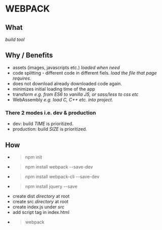 # WEBPACK

## What
*build tool*
## Why / Benefits
- assets (images, javascripts etc.) *loaded when need*  
- code splitting - different code in different fiels. *load the file that page requires.*  
- does not download already downloaded code again.
- minimizes initial loading time of the app 
- transform *e.g. from ES6 to vanilla JS, or sass/less to css etc* 
- WebAssembly *e.g. load C, C++ etc. into project.*  

### There 2 modes i.e. dev & production 
- dev: build *TIME* is prioritized.
- production: build *SIZE* is prioritized.

## How 
- > npm init  
- > npm install webpack --save-dev  
- > npm install webpack-cli --save-dev  
- > npm install jquery --save  
- create dist *directory* at root
- create src *directory* at root
- create index.js under *src*
- add script tag in index.html
- > webpack  




